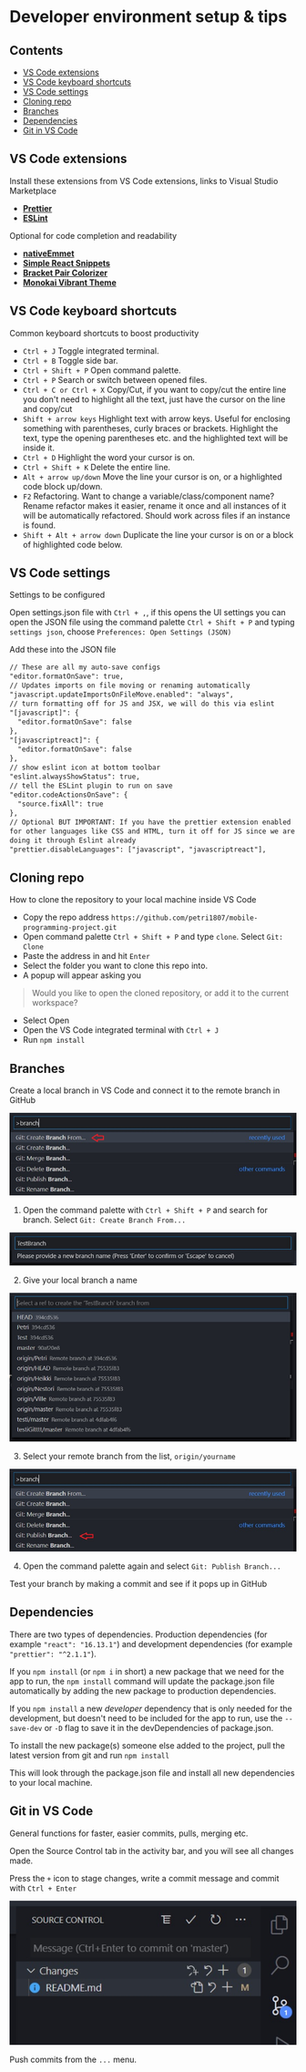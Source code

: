 # Developer environment setup & tips

## Contents
- [VS Code extensions](#vs-code-extensions)
- [VS Code keyboard shortcuts](#vs-code-keyboard-shortcuts)
- [VS Code settings](#vs-code-settings)
- [Cloning repo](#cloning-repo)
- [Branches](#branches)
- [Dependencies](#dependencies)
- [Git in VS Code](#git-in-vs-code)

## VS Code extensions
Install these extensions from VS Code extensions, links to Visual Studio Marketplace

- [**Prettier**](https://marketplace.visualstudio.com/items?itemName=esbenp.prettier-vscode)
- [**ESLint**](https://marketplace.visualstudio.com/items?itemName=dbaeumer.vscode-eslint)

Optional for code completion and readability

- [**nativeEmmet**](https://marketplace.visualstudio.com/items?itemName=SaugatMaharjan.nativeemmet)
- [**Simple React Snippets**](https://marketplace.visualstudio.com/items?itemName=burkeholland.simple-react-snippets)
- [**Bracket Pair Colorizer**](https://marketplace.visualstudio.com/items?itemName=CoenraadS.bracket-pair-colorizer)
- [**Monokai Vibrant Theme**](https://marketplace.visualstudio.com/items?itemName=s3gf4ult.monokai-vibrant)

## VS Code keyboard shortcuts
Common keyboard shortcuts to boost productivity

- `Ctrl + J` Toggle integrated terminal.
- `Ctrl + B` Toggle side bar.
- `Ctrl + Shift + P` Open command palette.
- `Ctrl + P` Search or switch between opened files.
- `Ctrl + C or Ctrl + X` Copy/Cut, if you want to copy/cut the entire line you don't need to highlight all the text, just have the cursor on the line and copy/cut
- `Shift + arrow keys` Highlight text with arrow keys. Useful for enclosing something with parentheses, curly braces or brackets. Highlight the text, type the opening parentheses etc. and the highlighted text will be inside it.
- `Ctrl + D` Highlight the word your cursor is on.
- `Ctrl + Shift + K` Delete the entire line.
- `Alt + arrow up/down` Move the line your cursor is on, or a highlighted code block up/down.
- `F2` Refactoring. Want to change a variable/class/component name? Rename refactor makes it easier, rename it once and all instances of it will be automatically refactored. Should work across files if an instance is found.
- `Shift + Alt + arrow down` Duplicate the line your cursor is on or a block of highlighted code below.

## VS Code settings
Settings to be configured

Open settings.json file with `Ctrl + ,`, if this opens the UI settings you can open the JSON file using the command palette `Ctrl + Shift + P` and typing `settings json`, choose `Preferences: Open Settings (JSON)`

Add these into the JSON file

```
// These are all my auto-save configs
"editor.formatOnSave": true,
// Updates imports on file moving or renaming automatically
"javascript.updateImportsOnFileMove.enabled": "always",
// turn formatting off for JS and JSX, we will do this via eslint
"[javascript]": {
  "editor.formatOnSave": false
},
"[javascriptreact]": {
  "editor.formatOnSave": false
},
// show eslint icon at bottom toolbar
"eslint.alwaysShowStatus": true,
// tell the ESLint plugin to run on save
"editor.codeActionsOnSave": {
  "source.fixAll": true
},
// Optional BUT IMPORTANT: If you have the prettier extension enabled for other languages like CSS and HTML, turn it off for JS since we are doing it through Eslint already
"prettier.disableLanguages": ["javascript", "javascriptreact"],
```

## Cloning repo
How to clone the repository to your local machine inside VS Code

- Copy the repo address `https://github.com/petri1807/mobile-programming-project.git`
- Open command palette `Ctrl + Shift + P` and type `clone`. Select `Git: Clone`
- Paste the address in and hit `Enter`
- Select the folder you want to clone this repo into.
- A popup will appear asking you
> Would you like to open the cloned repository, or add it to the current workspace?
- Select Open
- Open the VS Code integrated terminal with `Ctrl + J`
- Run `npm install`

## Branches
Create a local branch in VS Code and connect it to the remote branch in GitHub

![Branch1](/assets/git-instructions/branch1.jpg)

1. Open the command palette with `Ctrl + Shift + P` and search for branch. Select `Git: Create Branch From...`

![Branch2](/assets/git-instructions/branch2.jpg)

2. Give your local branch a name

![Branch3](/assets/git-instructions/branch3.jpg)

3. Select your remote branch from the list, `origin/yourname`

![Branch4](/assets/git-instructions/branch4.jpg)

4. Open the command palette again and select `Git: Publish Branch...`

Test your branch by making a commit and see if it pops up in GitHub

## Dependencies
There are two types of dependencies. Production dependencies (for example `"react": "16.13.1"`) and development dependencies (for example `"prettier": "^2.1.1"`).

If you `npm install` (or `npm i` in short) a new package that we need for the app to run, the `npm install` command will update the package.json file automatically by adding the new package to production dependencies.

If you `npm install` a new *developer* dependency that is only needed for the development, but doesn't need to be included for the app to run, use the `--save-dev` or `-D` flag to save it in the devDependencies of package.json.

To install the new package(s) someone else added to the project, pull the latest version from git and run `npm install`

This will look through the package.json file and install all new dependencies to your local machine.

## Git in VS Code
General functions for faster, easier commits, pulls, merging etc.

Open the Source Control tab in the activity bar, and you will see all changes made. 

Press the `+` icon to stage changes, write a commit message and commit with `Ctrl + Enter`

![Git](/assets/git-instructions/vscodegit.jpg)

Push commits from the `...` menu.
